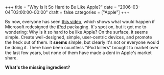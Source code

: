 +++
title = "Why Is It So Hard to Be Like Apple?"
date = "2006-03-04T03:00:00-00:00"
draft = false
categories = ["Apple"]
+++

By now, everyone has seen [this
video](http://youtube.com/watch?v=EUXnJraKM3k), which shows what would
happen if Microsoft redesigned the
[iPod](http://www.amazon.com/exec/obidos/redirect?link_code=ur2&tag=approachingno-20&camp=1789&creative=9325&path=external-search%3Fsearch-type=ss%26index=blended%26keyword=iPod)
packaging. It's spot on, but it got me to wondering: Why is it so hard
to be like Apple? On the surface, it seems simple. Create well-designed,
simple, user-centric devices, and promote the heck out of them. It
**seems** simple, but clearly it's not or everyone would be doing it.
There have been countless "iPod killers" brought to market over the last
few years, but none of them have made a dent in Apple's market share.

**What's the missing ingredient?**


